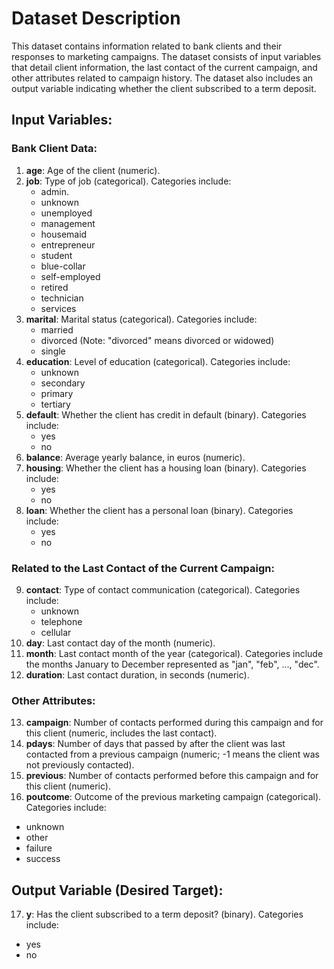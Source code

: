 # Dataset Description

This dataset contains information related to bank clients and their responses to marketing campaigns. The dataset consists of input variables that detail client information, the last contact of the current campaign, and other attributes related to campaign history. The dataset also includes an output variable indicating whether the client subscribed to a term deposit.

## Input Variables:

### Bank Client Data:
1. **age**: Age of the client (numeric).
2. **job**: Type of job (categorical). Categories include:
   - admin.
   - unknown
   - unemployed
   - management
   - housemaid
   - entrepreneur
   - student
   - blue-collar
   - self-employed
   - retired
   - technician
   - services
3. **marital**: Marital status (categorical). Categories include:
   - married
   - divorced (Note: "divorced" means divorced or widowed)
   - single
4. **education**: Level of education (categorical). Categories include:
   - unknown
   - secondary
   - primary
   - tertiary
5. **default**: Whether the client has credit in default (binary). Categories include:
   - yes
   - no
6. **balance**: Average yearly balance, in euros (numeric).
7. **housing**: Whether the client has a housing loan (binary). Categories include:
   - yes
   - no
8. **loan**: Whether the client has a personal loan (binary). Categories include:
   - yes
   - no

### Related to the Last Contact of the Current Campaign:
9. **contact**: Type of contact communication (categorical). Categories include:
   - unknown
   - telephone
   - cellular
10. **day**: Last contact day of the month (numeric).
11. **month**: Last contact month of the year (categorical). Categories include the months January to December represented as "jan", "feb", ..., "dec".
12. **duration**: Last contact duration, in seconds (numeric).

### Other Attributes:
13. **campaign**: Number of contacts performed during this campaign and for this client (numeric, includes the last contact).
14. **pdays**: Number of days that passed by after the client was last contacted from a previous campaign (numeric; -1 means the client was not previously contacted).
15. **previous**: Number of contacts performed before this campaign and for this client (numeric).
16. **poutcome**: Outcome of the previous marketing campaign (categorical). Categories include:
   - unknown
   - other
   - failure
   - success

## Output Variable (Desired Target):
17. **y**: Has the client subscribed to a term deposit? (binary). Categories include:
   - yes
   - no


